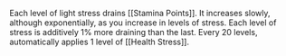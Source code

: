 Each level of light stress drains [[Stamina Points]]. It increases slowly, although exponentially, as you increase in levels of stress. Each level of stress is additively 1% more draining than the last.
Every 20 levels, automatically applies 1 level of [[Health Stress]].